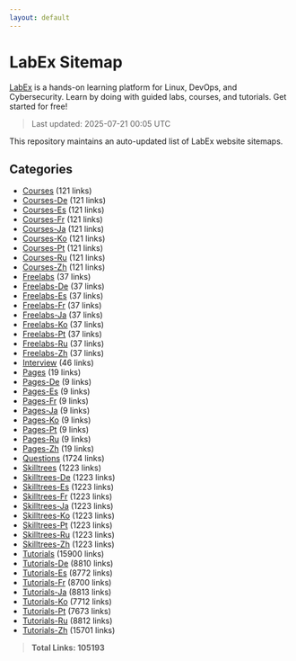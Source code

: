```yaml
---
layout: default
---
```


# LabEx Sitemap

[LabEx](https://labex.io) is a hands-on learning platform for Linux, DevOps, and Cybersecurity. Learn by doing with guided labs, courses, and tutorials. Get started for free!

> Last updated: 2025-07-21 00:05 UTC

This repository maintains an auto-updated list of LabEx website sitemaps.

## Categories

- [Courses](categories/courses.md) (121 links)
- [Courses-De](categories/courses-de.md) (121 links)
- [Courses-Es](categories/courses-es.md) (121 links)
- [Courses-Fr](categories/courses-fr.md) (121 links)
- [Courses-Ja](categories/courses-ja.md) (121 links)
- [Courses-Ko](categories/courses-ko.md) (121 links)
- [Courses-Pt](categories/courses-pt.md) (121 links)
- [Courses-Ru](categories/courses-ru.md) (121 links)
- [Courses-Zh](categories/courses-zh.md) (121 links)
- [Freelabs](categories/freelabs.md) (37 links)
- [Freelabs-De](categories/freelabs-de.md) (37 links)
- [Freelabs-Es](categories/freelabs-es.md) (37 links)
- [Freelabs-Fr](categories/freelabs-fr.md) (37 links)
- [Freelabs-Ja](categories/freelabs-ja.md) (37 links)
- [Freelabs-Ko](categories/freelabs-ko.md) (37 links)
- [Freelabs-Pt](categories/freelabs-pt.md) (37 links)
- [Freelabs-Ru](categories/freelabs-ru.md) (37 links)
- [Freelabs-Zh](categories/freelabs-zh.md) (37 links)
- [Interview](categories/interview.md) (46 links)
- [Pages](categories/pages.md) (19 links)
- [Pages-De](categories/pages-de.md) (9 links)
- [Pages-Es](categories/pages-es.md) (9 links)
- [Pages-Fr](categories/pages-fr.md) (9 links)
- [Pages-Ja](categories/pages-ja.md) (9 links)
- [Pages-Ko](categories/pages-ko.md) (9 links)
- [Pages-Pt](categories/pages-pt.md) (9 links)
- [Pages-Ru](categories/pages-ru.md) (9 links)
- [Pages-Zh](categories/pages-zh.md) (19 links)
- [Questions](categories/questions.md) (1724 links)
- [Skilltrees](categories/skilltrees.md) (1223 links)
- [Skilltrees-De](categories/skilltrees-de.md) (1223 links)
- [Skilltrees-Es](categories/skilltrees-es.md) (1223 links)
- [Skilltrees-Fr](categories/skilltrees-fr.md) (1223 links)
- [Skilltrees-Ja](categories/skilltrees-ja.md) (1223 links)
- [Skilltrees-Ko](categories/skilltrees-ko.md) (1223 links)
- [Skilltrees-Pt](categories/skilltrees-pt.md) (1223 links)
- [Skilltrees-Ru](categories/skilltrees-ru.md) (1223 links)
- [Skilltrees-Zh](categories/skilltrees-zh.md) (1223 links)
- [Tutorials](categories/tutorials.md) (15900 links)
- [Tutorials-De](categories/tutorials-de.md) (8810 links)
- [Tutorials-Es](categories/tutorials-es.md) (8772 links)
- [Tutorials-Fr](categories/tutorials-fr.md) (8700 links)
- [Tutorials-Ja](categories/tutorials-ja.md) (8813 links)
- [Tutorials-Ko](categories/tutorials-ko.md) (7712 links)
- [Tutorials-Pt](categories/tutorials-pt.md) (7673 links)
- [Tutorials-Ru](categories/tutorials-ru.md) (8812 links)
- [Tutorials-Zh](categories/tutorials-zh.md) (15701 links)

> **Total Links: 105193**
